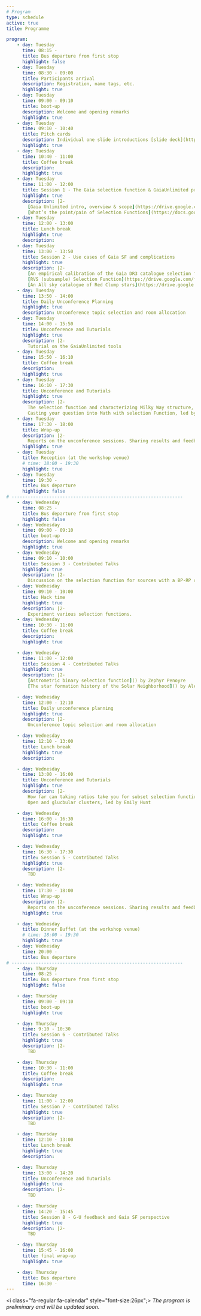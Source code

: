 ```yaml
---
# Program
type: schedule
active: true
title: Programme

program:
    - day: Tuesday
      time: 08:15 -
      title: Bus departure from first stop
      highlight: false
    - day: Tuesday
      time: 08:30 - 09:00
      title: Participants arrival
      description: Registration, name tags, etc.
      highlight: true
    - day: Tuesday
      time: 09:00 - 09:10
      title: boot-up
      description: Welcome and opening remarks
      highlight: true
    - day: Tuesday
      time: 09:10 - 10:40
      title: Pitch cards
      description: Individual one slide introductions [slide deck](https://docs.google.com/presentation/d/1qP4x2mJiqwI1hqZlG6ca-T3rkY5-wkERbvDUPYZgJ24/edit?usp=sharing)
      highlight: true
    - day: Tuesday
      time: 10:40 - 11:00
      title: Coffee break
      description:
      highlight: true
    - day: Tuesday
      time: 11:00 - 12:00
      title: Session 1 - The Gaia selection function & GaiaUnlimited project
      highlight: true
      description: |2-
        [Gaia Unlimited intro, overview & scope](https://drive.google.com/file/d/1KiROTW_324fk0V5wkrASJLBhEwA-gM4h/view?usp=sharing) by Anthony Brown
        [What’s the point/pain of Selection Functions](https://docs.google.com/presentation/d/18mBevGnPXntXvByMjITRQlppxAoGpnFR/edit?usp=sharing&ouid=111562470490142140758&rtpof=true&sd=true) by Hans-Walter Rix
    - day: Tuesday
      time: 12:00 - 13:00
      title: Lunch break
      highlight: true
      description:
    - day: Tuesday
      time: 13:00 - 13:50
      title: Session 2 - Use cases of Gaia SF and complications
      highlight: true
      description: |2-
        [An empirical calibration of the Gaia DR3 catalogue selection function](https://drive.google.com/file/d/1ED53m5kn6BvMei8iqqp_3J5Xoh7L2h4z/view?usp=sharing) by Tristan Cantat-Gaudin
        [RVS (subsample) Selection Function](https://drive.google.com/file/d/1Z-4lIx_iT9_pH1kC9_TrwmlaEEYMk0L0/view?usp=sharing) by Alfred Castro-Ginard
        [An All sky catalogue of Red Clump stars](https://drive.google.com/file/d/1c0E9pnU3KmqEfSHfb4ntJiJN5jyU5lzo/view?usp=sharing) by Shourya Khanna
    - day: Tuesday
      time: 13:50 - 14:00
      title: Daily Unconference Planning
      highlight: true
      description: Unconference topic selection and room allocation
    - day: Tuesday
      time: 14:00 - 15:50
      title: Unconference and Tutorials
      highlight: true
      description: |2-
        Tutorial on the GaiaUnlimited tools
    - day: Tuesday
      time: 15:50 - 16:10
      title: Coffee break
      description:
      highlight: true
    - day: Tuesday
      time: 16:10 - 17:30
      title: Unconference and Tutorials
      highlight: true
      description: |2-
        The selection function and characterizing Milky Way structure, led by Anthony Brown
        Casting your question into Math with selection Function, led by Hans-Walter Rix
    - day: Tuesday
      time: 17:30 - 18:00
      title: Wrap-up
      description: |2-
        Reports on the unconference sessions. Sharing results and feedback.
      highlight: true
    - day: Tuesday
      title: Reception (at the workshop venue)
      # time: 18:00 - 19:30
      highlight: true
    - day: Tuesday
      time: 19:30 -
      title: Bus departure
      highlight: false
# ----------------------------------------------------------------
    - day: Wednesday
      time: 08:25 -
      title: Bus departure from first stop
      highlight: false
    - day: Wednesday
      time: 09:00 - 09:10
      title: boot-up
      description: Welcome and opening remarks
      highlight: true
    - day: Wednesday
      time: 09:10 - 10:00
      title: Session 3 - Contributed Talks
      highlight: true
      description: |2-
        Discussion on the selection function for sources with a BP-RP colour, led by Tristan Cantat-Gaudin
    - day: Wednesday
      time: 09:10 - 10:00
      title: Hack time
      highlight: true
      description: |2-
        Experiment various selection functions.
    - day: Wednesday
      time: 10:30 - 11:00
      title: Coffee break
      description:
      highlight: true

    - day: Wednesday
      time: 11:00 - 12:00
      title: Session 4 - Contributed Talks
      highlight: true
      description: |2-
        [Astrometric binary selection function]() by Zephyr Penoyre
        [The star formation history of the Solar Neighborhood]() by Alessandro Mazzi

    - day: Wednesday
      time: 12:00 - 12:10
      title: Daily unconference planning
      highlight: true
      description: |2-
        Unconference topic selection and room allocation

    - day: Wednesday
      time: 12:10 - 13:00
      title: Lunch break
      highlight: true
      description:

    - day: Wednesday
      time: 13:00 - 16:00
      title: Unconference and Tutorials
      highlight: true
      description: |2-
        How far can taking ratios take you for subset selection functions, led by Payel Das
        Open and glucbular clusters, led by Emily Hunt

    - day: Wednesday
      time: 16:00 - 16:30
      title: Coffee break
      description:
      highlight: true

    - day: Wednesday
      time: 16:30 - 17:30
      title: Session 5 - Contributed Talks
      highlight: true
      description: |2-
        TBD

    - day: Wednesday
      time: 17:30 - 18:00
      title: Wrap-up
      description: |2-
        Reports on the unconference sessions. Sharing results and feedback.
      highlight: true

    - day: Wednesday
      title: Dinner Buffet (at the workshop venue)
      # time: 18:00 - 19:30
      highlight: true
    - day: Wednesday
      time: 20:00 -
      title: Bus departure
# ----------------------------------------------------------------
    - day: Thursday
      time: 08:25 -
      title: Bus departure from first stop
      highlight: false

    - day: Thursday
      time: 09:00 - 09:10
      title: boot-up
      highlight: true

    - day: Thursday
      time: 9:10 - 10:30
      title: Session 6 - Contributed Talks
      highlight: true
      description: |2-
        TBD

    - day: Thursday
      time: 10:30 - 11:00
      title: Coffee break
      description:
      highlight: true

    - day: Thursday
      time: 11:00 - 12:00
      title: Session 7 - Contributed Talks
      highlight: true
      description: |2-
        TBD

    - day: Thursday
      time: 12:10 - 13:00
      title: Lunch break
      highlight: true
      description:

    - day: Thursday
      time: 13:00 - 14:20
      title: Unconference and Tutorials
      highlight: true
      description: |2-
        TBD

    - day: Thursday
      time: 14:20 - 15:45
      title: Session 8 - G-U feedback and Gaia SF perspective
      highlight: true
      description: |2-
        TBD

    - day: Thursday
      time: 15:45 - 16:00
      title: final wrap-up
      highlight: true

    - day: Thursday
      title: Bus departure
      time: 16:30 -
---
```


<i class="fa-regular fa-calendar" style="font-size:26px";></i> _The program is preliminary and will be updated soon._
